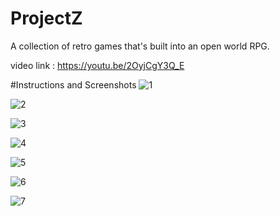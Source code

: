 # ProjectZ
A collection of retro games that's built into an open world RPG.

video link : https://youtu.be/2OyjCgY3Q_E

#Instructions and Screenshots
![1](https://github.com/riadath/ProjectZ/assets/75686762/d6f22b1e-5bfe-49d4-82d3-0c6ab5b1693d)

![2](https://github.com/riadath/ProjectZ/assets/75686762/117d7440-5a5a-4b5a-9f37-3082c56291ce)

![3](https://github.com/riadath/ProjectZ/assets/75686762/ce6b1d6d-83e6-4af9-9931-dccba3bbf577)

![4](https://github.com/riadath/ProjectZ/assets/75686762/ba9ffa3d-6475-414b-a8a3-2ab6c2da2ece)

![5](https://github.com/riadath/ProjectZ/assets/75686762/496114b0-a10c-46ee-95d5-a69502051fb7)

![6](https://github.com/riadath/ProjectZ/assets/75686762/de401822-eb70-48eb-8d14-ddf9b887e5f8)

![7](https://github.com/riadath/ProjectZ/assets/75686762/ec3182b5-b21f-4378-826f-0503d13d200a)
